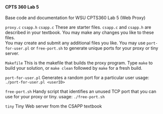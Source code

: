 
#### CPTS 360 Lab 5

Base code and documentation for WSU CPTS360 Lab 5 (Web Proxy)

`proxy.c`
`csapp.h`
`csapp.c`
    These are starter files.  `csapp.c` and `csapp.h` are described in
    your textbook. You may make any changes you like to these files.  
    You may create and submit any additional files you like. 
    You may use `port-for-user.pl` or `free-port.sh` to generate
    unique ports for your proxy or tiny server. 

`Makefile`
    This is the makefile that builds the proxy program.  Type `make`
    to build your solution, or `make clean` followed by `make` for a
    fresh build. 

`port-for-user.pl`
    Generates a random port for a particular user
    usage: `./port-for-user.pl <userID>`

`free-port.sh`
    Handy script that identifies an unused TCP port that you can use
    for your proxy or tiny. 
    usage: `./free-port.sh`

`tiny`
    Tiny Web server from the CSAPP textbook

